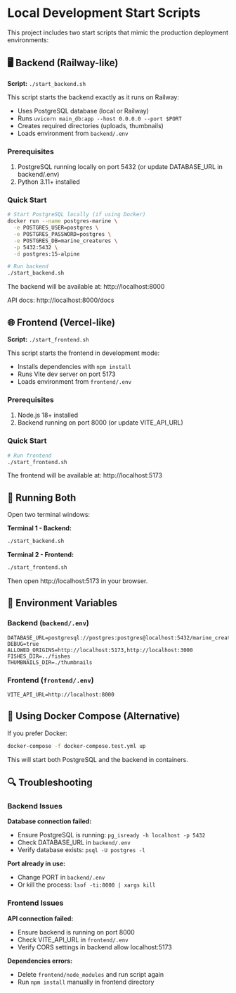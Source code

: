 # Local Development Start Scripts

This project includes two start scripts that mimic the production deployment environments:

## 🖥️ Backend (Railway-like)

**Script:** `./start_backend.sh`

This script starts the backend exactly as it runs on Railway:
- Uses PostgreSQL database (local or Railway)
- Runs `uvicorn main_db:app --host 0.0.0.0 --port $PORT`
- Creates required directories (uploads, thumbnails)
- Loads environment from `backend/.env`

### Prerequisites

1. PostgreSQL running locally on port 5432 (or update DATABASE_URL in backend/.env)
2. Python 3.11+ installed

### Quick Start

```bash
# Start PostgreSQL locally (if using Docker)
docker run --name postgres-marine \
  -e POSTGRES_USER=postgres \
  -e POSTGRES_PASSWORD=postgres \
  -e POSTGRES_DB=marine_creatures \
  -p 5432:5432 \
  -d postgres:15-alpine

# Run backend
./start_backend.sh
```

The backend will be available at: http://localhost:8000

API docs: http://localhost:8000/docs

## 🌐 Frontend (Vercel-like)

**Script:** `./start_frontend.sh`

This script starts the frontend in development mode:
- Installs dependencies with `npm install`
- Runs Vite dev server on port 5173
- Loads environment from `frontend/.env`

### Prerequisites

1. Node.js 18+ installed
2. Backend running on port 8000 (or update VITE_API_URL)

### Quick Start

```bash
# Run frontend
./start_frontend.sh
```

The frontend will be available at: http://localhost:5173

## 🚀 Running Both

Open two terminal windows:

**Terminal 1 - Backend:**
```bash
./start_backend.sh
```

**Terminal 2 - Frontend:**
```bash
./start_frontend.sh
```

Then open http://localhost:5173 in your browser.

## 📝 Environment Variables

### Backend (`backend/.env`)
```env
DATABASE_URL=postgresql://postgres:postgres@localhost:5432/marine_creatures
DEBUG=true
ALLOWED_ORIGINS=http://localhost:5173,http://localhost:3000
FISHES_DIR=../fishes
THUMBNAILS_DIR=./thumbnails
```

### Frontend (`frontend/.env`)
```env
VITE_API_URL=http://localhost:8000
```

## 🐳 Using Docker Compose (Alternative)

If you prefer Docker:

```bash
docker-compose -f docker-compose.test.yml up
```

This will start both PostgreSQL and the backend in containers.

## 🔍 Troubleshooting

### Backend Issues

**Database connection failed:**
- Ensure PostgreSQL is running: `pg_isready -h localhost -p 5432`
- Check DATABASE_URL in `backend/.env`
- Verify database exists: `psql -U postgres -l`

**Port already in use:**
- Change PORT in `backend/.env`
- Or kill the process: `lsof -ti:8000 | xargs kill`

### Frontend Issues

**API connection failed:**
- Ensure backend is running on port 8000
- Check VITE_API_URL in `frontend/.env`
- Verify CORS settings in backend allow localhost:5173

**Dependencies errors:**
- Delete `frontend/node_modules` and run script again
- Run `npm install` manually in frontend directory
